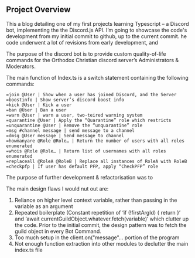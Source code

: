 ## Project Overview

This a blog detailing one of my first projects learning Typescript – a Discord bot, implementing the the Discord.js API. I’m going to showcase the code's development from my initial commit to github, up to the current commit. he code underwent a lot of revisions from early development, and 

The purpose of the discord bot is to provide custom quality-of-life commands for the Orthodox Christian discord server’s Administrators & Moderators. 

The main function of Index.ts is a switch statement containing the following commands:
```
=join @User | Show when a user has joined Discord, and the Server
=boostinfo | Show server’s discord boost info
=kick @User | Kick a user
=ban @User | Ban a user
=warn @User | warn a user, two-teired warning system
=quarantine @User | Apply the “Quarantine” role which restricts 
=unquarantine @User | Remove the “unquarantine” role
=msg #channel message | send message to a channel
=dmsg @User message | Send message to channel
=howmanyare @Role @Role… | Return the number of users with all roles enumerated
=whois @Role @Role… | Return list of usernames with all roles enumerated
=replaceall @RoleA @RoleB | Replace all instances of RoleA with RoleB
=checkpfp | If user has default PFP, apply “CheckPFP” role
```

The purpose of further development & refactorisation was to 

The main design flaws I would nut out are:
1. Reliance on higher level context variable, rather than passing in the variable as an argument
2. Repeated boilerplate (Constant repetition of ‘if (!firstArgId) { return }’ and ‘await currentGuildObject.whatever.fetch(variable)’ which clutter up the code. Prior to the initial commit, the design pattern was to fetch the guild object in every Bot Command.
3. Too much setup in the client.on("message"…	   portion of the program
4. Not enough function extraction into other modules to declutter the main index.ts file
